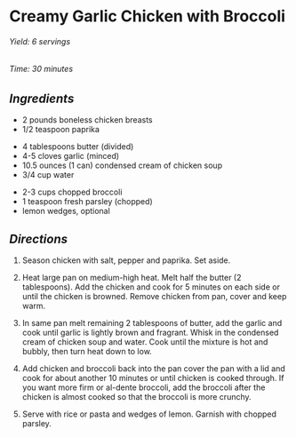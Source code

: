 # Creamy Garlic Chicken with Broccoli

######  Yield: 6 servings
######  Time:  30 minutes

##  *Ingredients*
- 2 pounds boneless chicken breasts
- 1/2 teaspoon paprika
<!--  -->
- 4 tablespoons butter (divided)
- 4-5 cloves garlic (minced)
- 10.5 ounces (1 can) condensed cream of chicken soup
- 3/4 cup water
<!--  -->
- 2-3 cups chopped broccoli
- 1 teaspoon fresh parsley (chopped)
- lemon wedges, optional

##  *Directions*
1. Season chicken with salt, pepper and paprika. Set aside.

2. Heat large pan on medium-high heat. Melt half the butter (2 tablespoons). Add the chicken and cook for 5 minutes on each side or until the chicken is browned. Remove chicken from pan, cover and keep warm.

3. In same pan melt remaining 2 tablespoons of butter, add the garlic and cook until garlic is lightly brown and fragrant. Whisk in the condensed cream of chicken soup and water. Cook until the mixture is hot and bubbly, then turn heat down to low.

4. Add chicken and broccoli back into the pan cover the pan with a lid and cook for about another 10 minutes or until chicken is cooked through. If you want more firm or al-dente broccoli, add the broccoli after the chicken is almost cooked so that the broccoli is more crunchy.

5. Serve with rice or pasta and wedges of lemon. Garnish with chopped parsley.